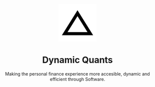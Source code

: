 <p align="center">
  <a href="https://dq.tools">
    <picture >
      <source media="(prefers-color-scheme: dark)" srcset="./images/dq-logo-dark.svg">
      <source media="(prefers-color-scheme: light)" srcset="./images/dq-logo-light.svg">
      <img width="120" height="120" alt="Dynamic Quants logo" src="./images/dq-logo-light.svg">
    </picture>
  </a>
</p>

<h1 align="center">
  Dynamic Quants
</h1>

<p align="center">
  Making the personal finance experience more accesible, dynamic and efficient through Software.
</p>
